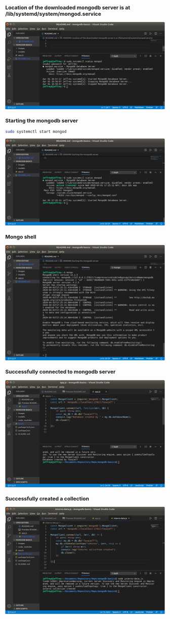 ### Location of the downloaded mongodb server is at /lib/systemd/system/mongod.service

![mongodb_location](/images/mongodb_location.png)


### Starting the mongodb server

``` bash
sudo systemctl start mongod
```

![monogodb_start](/images/mongodb_start.png)


### Mongo shell

![mongodb_shell](/images/mongodb_shell.png)


### Successfully connected to mongodb server

![mongodb_connect](/images/mongodb_connect.png)


### Successfully created a collection

![mongodb_collection](/images/mongodb_collection.png)